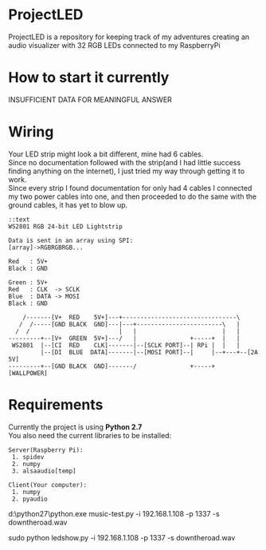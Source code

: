 # ProjectLED #

ProjectLED is a repository for keeping track of my adventures creating an audio visualizer with 32 RGB LEDs connected to my RaspberryPi

# How to start it currently #

INSUFFICIENT DATA FOR MEANINGFUL ANSWER

# Wiring #
Your LED strip might look a bit different, mine had 6 cables.  
Since no documentation followed with the strip(and I had little success finding anything on the internet), I just tried my way through getting it to work.  
Since every strip I found documentation for only had 4 cables I connected my two power cables into one, and then proceeded to do the same with the ground cables, it has yet to blow up.
```
::text
WS2801 RGB 24-bit LED Lightstrip

Data is sent in an array using SPI:
[array]->RGBRGBRGB...

Red   : 5V+
Black : GND

Green : 5V+
Red   : CLK  -> SCLK
Blue  : DATA -> MOSI
Black : GND

    /-------[V+  RED    5V+]---+--------------------------------\
   /  /-----[GND BLACK  GND]---|---+------------------------\   |
  /  /                         |   |                        |   |
---------+--[V+  GREEN  5V+]---/   |               +-----+  |   |
 WS2801  |--[CI  RED    CLK]-------|--[SCLK PORT]--| RPi |  |   |
         |--[DI  BLUE  DATA]-------|--[MOSI PORT]--|     |--+---+--[2A 5V]
---------+--[GND BLACK  GND]-------/               +-----+       [WALLPOWER]
```

# Requirements #
Currently the project is using **Python 2.7**    
  You also need the current libraries to be installed:  
```
Server(Raspberry Pi):  
 1. spidev
 2. numpy
 3. alsaaudio[temp]  

Client(Your computer):  
 1. numpy
 2. pyaudio
```

d:\python27\python.exe music-test.py -i 192.168.1.108 -p 1337 -s downtheroad.wav

sudo python ledshow.py -i 192.168.1.108 -p 1337 -s downtheroad.wav